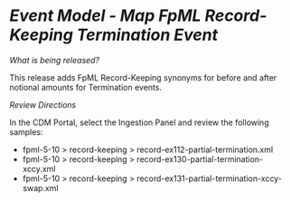 # *Event Model - Map FpML Record-Keeping Termination Event*

_What is being released?_

This release adds FpML Record-Keeping synonyms for before and after notional amounts for Termination events.

_Review Directions_

In the CDM Portal, select the Ingestion Panel and review the following samples:

- fpml-5-10 > record-keeping > record-ex112-partial-termination.xml
- fpml-5-10 > record-keeping > record-ex130-partial-termination-xccy.xml
- fpml-5-10 > record-keeping > record-ex131-partial-termination-xccy-swap.xml
